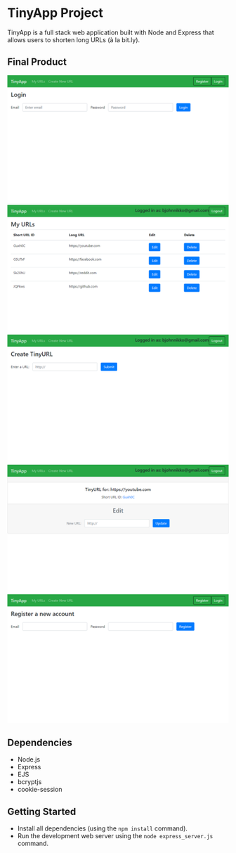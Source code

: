 # TinyApp Project

TinyApp is a full stack web application built with Node and Express that allows users to shorten long URLs (à la bit.ly).

## Final Product

!["Login Page"](https://github.com/JonixB/tinyapp/blob/master/docs/login-page.png?raw=true)
!["URLS page -- only shows URL created by the logged in user"](https://github.com/JonixB/tinyapp/blob/master/docs/urls-page.png?raw=true)
!["Shorten URL Page"](https://github.com/JonixB/tinyapp/blob/master/docs/shorten-url-page.png?raw=true)
!["Edit URL Page"](https://github.com/JonixB/tinyapp/blob/master/docs/edit-url-page.png?raw=true)
!["Register Page"](https://github.com/JonixB/tinyapp/blob/master/docs/register-page.png?raw=true)




## Dependencies

- Node.js
- Express
- EJS
- bcryptjs
- cookie-session

## Getting Started

- Install all dependencies (using the `npm install` command).
- Run the development web server using the `node express_server.js` command.
